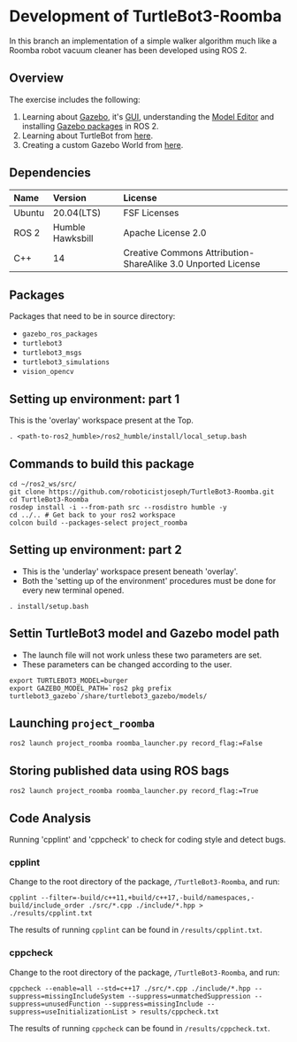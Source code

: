 # Development of TurtleBot3-Roomba

In this branch an implementation of a simple walker algorithm much like a Roomba robot vacuum cleaner has been developed using ROS 2.

## Overview
The exercise includes the following:
1. Learning about [Gazebo](https://classic.gazebosim.org/tutorials?cat=guided_b&tut=guided_b1), it's [GUI](https://classic.gazebosim.org/tutorials?cat=guided_b&tut=guided_b2), understanding the [Model Editor](https://classic.gazebosim.org/tutorials?cat=guided_b&tut=guided_b3) and installing [Gazebo packages](http://classic.gazebosim.org/tutorials?tut=ros2_installing&cat=connect_ros) in ROS 2.
2. Learning about TurtleBot from [here](https://ros2-industrial-workshop.readthedocs.io/en/latest/_source/navigation/ROS2-Turtlebot.html).
3. Creating a custom Gazebo World from [here](https://classic.gazebosim.org/tutorials?tut=build_world&cat=build_world).

## Dependencies
| Name | Version | License |
| :--- | :--- | :--- |
| Ubuntu | 20.04(LTS) | FSF Licenses |
| ROS 2 | Humble Hawksbill | Apache License 2.0 |
| C++ | 14 | Creative Commons Attribution-ShareAlike 3.0 Unported License |

## Packages
Packages that need to be in source directory:
* `gazebo_ros_packages`
* `turtlebot3`
* `turtlebot3_msgs`
* `turtlebot3_simulations`
* `vision_opencv`

## Setting up environment: part 1
This is the 'overlay' workspace present at the Top.
```
. <path-to-ros2_humble>/ros2_humble/install/local_setup.bash
```

## Commands to build this package
```
cd ~/ros2_ws/src/
git clone https://github.com/roboticistjoseph/TurtleBot3-Roomba.git
cd TurtleBot3-Roomba
rosdep install -i --from-path src --rosdistro humble -y
cd ../.. # Get back to your ros2 workspace
colcon build --packages-select project_roomba
```

## Setting up environment: part 2
- This is the 'underlay' workspace present beneath 'overlay'.
- Both the 'setting up of the environment' procedures must be done for every new terminal opened.
```
. install/setup.bash
```

## Settin TurtleBot3 model and Gazebo model path
- The launch file will not work unless these two parameters are set.
- These parameters can be changed according to the user.
```
export TURTLEBOT3_MODEL=burger
export GAZEBO_MODEL_PATH=`ros2 pkg prefix turtlebot3_gazebo`/share/turtlebot3_gazebo/models/
```

## Launching `project_roomba`
```
ros2 launch project_roomba roomba_launcher.py record_flag:=False
```

## Storing published data using ROS bags
```
ros2 launch project_roomba roomba_launcher.py record_flag:=True
```

## Code Analysis
Running 'cpplint' and 'cppcheck' to check for coding style and detect bugs.
### cpplint
Change to the root directory of the package, ```/TurtleBot3-Roomba```, and run:
```
cpplint --filter=-build/c++11,+build/c++17,-build/namespaces,-build/include_order ./src/*.cpp ./include/*.hpp > ./results/cpplint.txt
```
The results of running ```cpplint``` can be found in ```/results/cpplint.txt```.

### cppcheck
Change to the root directory of the package, ```/TurtleBot3-Roomba```, and run:
```
cppcheck --enable=all --std=c++17 ./src/*.cpp ./include/*.hpp --suppress=missingIncludeSystem --suppress=unmatchedSuppression --suppress=unusedFunction --suppress=missingInclude --suppress=useInitializationList > results/cppcheck.txt
```
The results of running ```cppcheck``` can be found in ```/results/cppcheck.txt```.